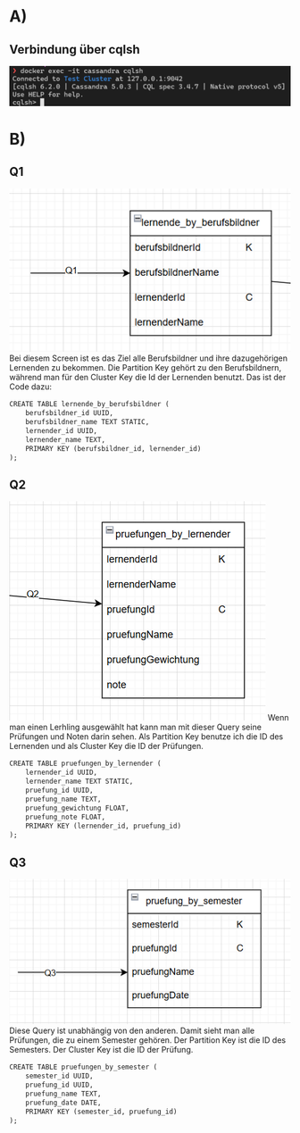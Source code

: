 # A)
## Verbindung über cqlsh
![cqlsh](../assets/2025-03-31-14-46-28.png)
# B)
## Q1
![q1](../assets/2025-04-07-15-47-58.png)
Bei diesem Screen ist es das Ziel alle Berufsbildner und ihre dazugehörigen Lernenden zu bekommen.
Die Partition Key gehört zu den Berufsbildnern, während man für den Cluster Key die Id der Lernenden benutzt.
Das ist der Code dazu:
```cql
CREATE TABLE lernende_by_berufsbildner (
	berufsbildner_id UUID,
	berufsbildner_name TEXT STATIC,
	lernender_id UUID,
	lernender_name TEXT,
	PRIMARY KEY (berufsbildner_id, lernender_id)
);
```
## Q2
![q2](../assets/2025-04-07-15-55-40.png)
Wenn man einen Lerhling ausgewählt hat kann man mit dieser Query seine Prüfungen und Noten darin sehen.
Als Partition Key benutze ich die ID des Lernenden und als Cluster Key die ID der Prüfungen.
```cql
CREATE TABLE pruefungen_by_lernender (
	lernender_id UUID,
	lernender_name TEXT STATIC,
	pruefung_id UUID,
	pruefung_name TEXT,
	pruefung_gewichtung FLOAT,
	pruefung_note FLOAT,
	PRIMARY KEY (lernender_id, pruefung_id)
);

```
## Q3
![q3](../assets/2025-04-07-15-58-00.png)
Diese Query ist unabhängig von den anderen. Damit sieht man alle Prüfungen, die zu einem Semester gehören.
Der Partition Key ist die ID des Semesters. Der Cluster Key ist die ID der Prüfung.
```cql
CREATE TABLE pruefungen_by_semester (
	semester_id UUID,
	pruefung_id UUID,
	pruefung_name TEXT,
	pruefung_date DATE,
	PRIMARY KEY (semester_id, pruefung_id)
);
```
